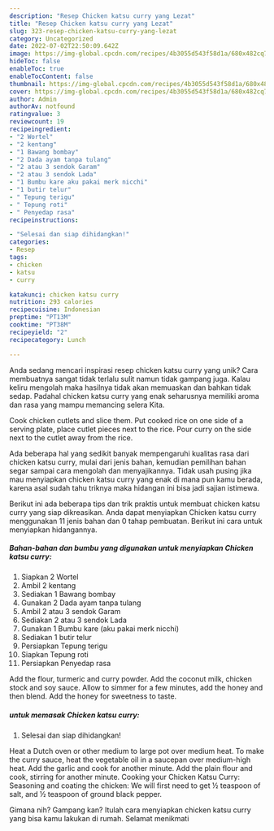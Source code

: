 ```yaml
---
description: "Resep Chicken katsu curry yang Lezat"
title: "Resep Chicken katsu curry yang Lezat"
slug: 323-resep-chicken-katsu-curry-yang-lezat
category: Uncategorized
date: 2022-07-02T22:50:09.642Z
image: https://img-global.cpcdn.com/recipes/4b3055d543f58d1a/680x482cq70/chicken-katsu-curry-foto-resep-utama.jpg
hideToc: false
enableToc: true
enableTocContent: false
thumbnail: https://img-global.cpcdn.com/recipes/4b3055d543f58d1a/680x482cq70/chicken-katsu-curry-foto-resep-utama.jpg
cover: https://img-global.cpcdn.com/recipes/4b3055d543f58d1a/680x482cq70/chicken-katsu-curry-foto-resep-utama.jpg
author: Admin
authorAv: notfound
ratingvalue: 3
reviewcount: 19
recipeingredient:
- "2 Wortel"
- "2 kentang"
- "1 Bawang bombay"
- "2 Dada ayam tanpa tulang"
- "2 atau 3 sendok Garam"
- "2 atau 3 sendok Lada"
- "1 Bumbu kare aku pakai merk nicchi"
- "1 butir telur"
- " Tepung terigu"
- " Tepung roti"
- " Penyedap rasa"
recipeinstructions:

- "Selesai dan siap dihidangkan!"
categories:
- Resep
tags:
- chicken
- katsu
- curry

katakunci: chicken katsu curry 
nutrition: 293 calories
recipecuisine: Indonesian
preptime: "PT13M"
cooktime: "PT38M"
recipeyield: "2"
recipecategory: Lunch

---
```





Anda sedang mencari inspirasi resep chicken katsu curry yang unik? Cara membuatnya sangat tidak terlalu sulit namun tidak gampang juga. Kalau keliru mengolah maka hasilnya tidak akan memuaskan dan bahkan tidak sedap. Padahal chicken katsu curry yang enak seharusnya memiliki aroma dan rasa yang mampu memancing selera Kita.





Cook chicken cutlets and slice them. Put cooked rice on one side of a serving plate, place cutlet pieces next to the rice. Pour curry on the side next to the cutlet away from the rice.

Ada beberapa hal yang sedikit banyak mempengaruhi kualitas rasa dari chicken katsu curry, mulai dari jenis bahan, kemudian pemilihan bahan segar sampai cara mengolah dan menyajikannya. Tidak usah pusing jika mau menyiapkan chicken katsu curry yang enak di mana pun kamu berada, karena asal sudah tahu triknya maka hidangan ini bisa jadi sajian istimewa.






Berikut ini ada beberapa tips dan trik praktis untuk membuat chicken katsu curry yang siap dikreasikan. Anda dapat menyiapkan Chicken katsu curry menggunakan 11 jenis bahan dan 0 tahap pembuatan. Berikut ini cara untuk menyiapkan hidangannya.

<!--inarticleads1-->

##### Bahan-bahan dan bumbu yang digunakan untuk menyiapkan Chicken katsu curry:

1. Siapkan 2 Wortel
1. Ambil 2 kentang
1. Sediakan 1 Bawang bombay
1. Gunakan 2 Dada ayam tanpa tulang
1. Ambil 2 atau 3 sendok Garam
1. Sediakan 2 atau 3 sendok Lada
1. Gunakan 1 Bumbu kare (aku pakai merk nicchi)
1. Sediakan 1 butir telur
1. Persiapkan  Tepung terigu
1. Siapkan  Tepung roti
1. Persiapkan  Penyedap rasa


Add the flour, turmeric and curry powder. Add the coconut milk, chicken stock and soy sauce. Allow to simmer for a few minutes, add the honey and then blend. Add the honey for sweetness to taste. 

<!--inarticleads2-->

#####  untuk memasak Chicken katsu curry:


1. Selesai dan siap dihidangkan!

Heat a Dutch oven or other medium to large pot over medium heat. To make the curry sauce, heat the vegetable oil in a saucepan over medium-high heat. Add the garlic and cook for another minute. Add the plain flour and cook, stirring for another minute. Cooking your Chicken Katsu Curry: Seasoning and coating the chicken: We will first need to get ½ teaspoon of salt, and ½ teaspoon of ground black pepper. 

Gimana nih? Gampang kan? Itulah cara menyiapkan chicken katsu curry yang bisa kamu lakukan di rumah. Selamat menikmati
